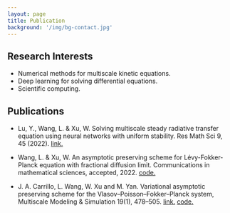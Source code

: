 ```yaml
---
layout: page
title: Publication
background: '/img/bg-contact.jpg'
---
```


## Research Interests
* Numerical methods for multiscale kinetic equations.
* Deep learning for solving differential equations.
* Scientific computing.


## Publications

* Lu, Y., Wang, L. & Xu, W. Solving multiscale steady radiative transfer equation using neural networks with uniform stability. Res Math Sci 9, 45 (2022). [link.](https://doi.org/10.1007/s40687-022-00345-z)

* Wang, L. & Xu, W. An asymptotic preserving scheme for Lévy-Fokker-Planck equation with fractional diffusion limit. Communications in mathematical sciences, accepted, 2022. [code.](https://github.com/woodssss/AP-scheme-for-LFP-equation)

* J. A. Carrillo, L. Wang, W. Xu and M. Yan. Variational asymptotic preserving scheme for the Vlasov–Poisson–Fokker–Planck system, Multiscale Modeling & Simulation 19(1), 478–505. [link.](https://doi.org/10.1137/20M1350431)   [code.](https://github.com/woodssss/AP-scheme-for-VPFP)
